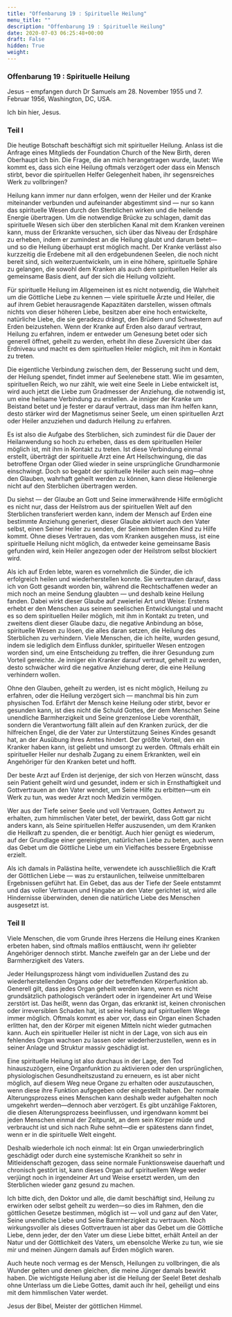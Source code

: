 ```yaml
---
title: "Offenbarung 19 : Spirituelle Heilung"
menu_title: ""
description: "Offenbarung 19 : Spirituelle Heilung"
date: 2020-07-03 06:25:48+00:00
draft: False
hidden: True
weight:
---
```

### Offenbarung 19 : Spirituelle Heilung

Jesus – empfangen durch Dr Samuels am 28. November 1955 und 7. Februar 1956, Washington, DC, USA.

Ich bin hier, Jesus.

### Teil I

Die heutige Botschaft beschäftigt sich mit spiritueller Heilung. Anlass ist die Anfrage eines Mitglieds der Foundation Church of the New Birth, deren Oberhaupt ich bin. Die Frage, die an mich herangetragen wurde, lautet: Wie kommt es, dass sich eine Heilung oftmals verzögert oder dass ein Mensch stirbt, bevor die spirituellen Helfer Gelegenheit haben, ihr segensreiches Werk zu vollbringen?

Heilung kann immer nur dann erfolgen, wenn der Heiler und der Kranke miteinander verbunden und aufeinander abgestimmt sind — nur so kann das spirituelle Wesen durch den Sterblichen wirken und die heilende Energie übertragen. Um die notwendige Brücke zu schlagen, damit das spirituelle Wesen sich über den sterblichen Kanal mit dem Kranken vereinen kann, muss der Erkrankte versuchen, sich über das Niveau der Erdsphäre zu erheben, indem er zumindest an die Heilung glaubt und darum betet—und so die Heilung überhaupt erst möglich macht. Der Kranke verlässt also kurzzeitig die Erdebene mit all den erdgebundenen Seelen, die noch nicht bereit sind, sich weiterzuentwickeln, um in eine höhere, spirituelle Sphäre zu gelangen, die sowohl dem Kranken als auch dem spirituellen Heiler als gemeinsame Basis dient, auf der sich die Heilung vollzieht.

Für spirituelle Heilung im Allgemeinen ist es nicht notwendig, die Wahrheit um die Göttliche Liebe zu kennen — viele spirituelle Ärzte und Heiler, die auf ihrem Gebiet herausragende Kapazitäten darstellen, wissen oftmals nichts von dieser höheren Liebe, besitzen aber eine hoch entwickelte, natürliche Liebe, die sie geradezu drängt, den Brüdern und Schwestern auf Erden beizustehen. Wenn der Kranke auf Erden also darauf vertraut, Heilung zu erfahren, indem er entweder um Genesung betet oder sich generell öffnet, geheilt zu werden, erhebt ihn diese Zuversicht über das Erdniveau und macht es dem spirituellen Heiler möglich, mit ihm in Kontakt zu treten.

Die eigentliche Verbindung zwischen dem, der Besserung sucht und dem, der Heilung spendet, findet immer auf Seelenebene statt. Wie im gesamten, spirituellen Reich, wo nur zählt, wie weit eine Seele in Liebe entwickelt ist, wird auch jetzt die Liebe zum Gradmesser der Anziehung, die notwendig ist, um eine heilsame Verbindung zu erstellen. Je inniger der Kranke um Beistand betet und je fester er darauf vertraut, dass man ihm helfen kann, desto stärker wird der Magnetismus seiner Seele, um einen spirituellen Arzt oder Heiler anzuziehen und dadurch Heilung zu erfahren.

Es ist also die Aufgabe des Sterblichen, sich zumindest für die Dauer der Heilanwendung so hoch zu erheben, dass es dem spirituellen Heiler möglich ist, mit ihm in Kontakt zu treten. Ist diese Verbindung einmal erstellt, überträgt der spirituelle Arzt eine Art Heilschwingung, die das betroffene Organ oder Glied wieder in seine ursprüngliche Grundharmonie einschwingt. Doch so begabt der spirituelle Heiler auch sein mag—ohne den Glauben, wahrhaft geheilt werden zu können, kann diese Heilenergie nicht auf den Sterblichen übertragen werden.

Du siehst — der Glaube an Gott und Seine immerwährende Hilfe ermöglicht es nicht nur, dass der Heilstrom aus der spirituellen Welt auf den Sterblichen transferiert werden kann, indem der Mensch auf Erden eine bestimmte Anziehung generiert, dieser Glaube aktiviert auch den Vater selbst, einen Seiner Heiler zu senden, der Seinem bittenden Kind zu Hilfe kommt. Ohne dieses Vertrauen, das vom Kranken ausgehen muss, ist eine spirituelle Heilung nicht möglich, da entweder keine gemeinsame Basis gefunden wird, kein Heiler angezogen oder der Heilstrom selbst blockiert wird.

Als ich auf Erden lebte, waren es vornehmlich die Sünder, die ich erfolgreich heilen und wiederherstellen konnte. Sie vertrauten darauf, dass ich von Gott gesandt worden bin, während die Rechtschaffenen weder an mich noch an meine Sendung glaubten — und deshalb keine Heilung fanden. Dabei wirkt dieser Glaube auf zweierlei Art und Weise: Erstens erhebt er den Menschen aus seinem seelischen Entwicklungstal und macht es so dem spirituellen Heiler möglich, mit ihm in Kontakt zu treten, und zweitens dient dieser Glaube dazu, die negative Anbindung an böse, spirituelle Wesen zu lösen, die alles daran setzen, die Heilung des Sterblichen zu verhindern. Viele Menschen, die ich heilte, wurden gesund, indem sie lediglich dem Einfluss dunkler, spiritueller Wesen entzogen worden sind, um eine Entscheidung zu treffen, die ihrer Gesundung zum Vorteil gereichte. Je inniger ein Kranker darauf vertraut, geheilt zu werden, desto schwächer wird die negative Anziehung derer, die eine Heilung verhindern wollen.

Ohne den Glauben, geheilt zu werden, ist es nicht möglich, Heilung zu erfahren, oder die Heilung verzögert sich — manchmal bis hin zum physischen Tod. Erfährt der Mensch keine Heilung oder stirbt, bevor er gesunden kann, ist dies nicht die Schuld Gottes, der dem Menschen Seine unendliche Barmherzigkeit und Seine grenzenlose Liebe vorenthält, sondern die Verantwortung fällt allein auf den Kranken zurück, der die hilfreichen Engel, die der Vater zur Unterstützung Seines Kindes gesandt hat, an der Ausübung ihres Amtes hindert. Der größte Vorteil, den ein Kranker haben kann, ist geliebt und umsorgt zu werden. Oftmals erhält ein spiritueller Heiler nur deshalb Zugang zu einem Erkrankten, weil ein Angehöriger für den Kranken betet und hofft.

Der beste Arzt auf Erden ist derjenige, der sich von Herzen wünscht, dass sein Patient geheilt wird und gesundet, indem er sich in Ernsthaftigkeit und Gottvertrauen an den Vater wendet, um Seine Hilfe zu erbitten—um ein Werk zu tun, was weder Arzt noch Medizin vermögen.

Wer aus der Tiefe seiner Seele und voll Vertrauen, Gottes Antwort zu erhalten, zum himmlischen Vater betet, der bewirkt, dass Gott gar nicht anders kann, als Seine spirituellen Helfer auszusenden, um dem Kranken die Heilkraft zu spenden, die er benötigt. Auch hier genügt es wiederum, auf der Grundlage einer gereinigten, natürlichen Liebe zu beten, auch wenn das Gebet um die Göttliche Liebe um ein Vielfaches bessere Ergebnisse erzielt.

Als ich damals in Palästina heilte, verwendete ich ausschließlich die Kraft der Göttlichen Liebe — was zu erstaunlichen, teilweise unmittelbaren Ergebnissen geführt hat. Ein Gebet, das aus der Tiefe der Seele entstammt und das voller Vertrauen und Hingabe an den Vater gerichtet ist, wird alle Hindernisse überwinden, denen die natürliche Liebe des Menschen ausgesetzt ist.

### Teil II

Viele Menschen, die vom Grunde ihres Herzens die Heilung eines Kranken erbeten haben, sind oftmals maßlos enttäuscht, wenn ihr geliebter Angehöriger dennoch stirbt. Manche zweifeln gar an der Liebe und der Barmherzigkeit des Vaters.  

Jeder Heilungsprozess hängt vom individuellen Zustand des zu wiederherstellenden Organs oder der betreffenden Körperfunktion ab. Generell gilt, dass jedes Organ geheilt werden kann, wenn es nicht grundsätzlich pathologisch verändert oder in irgendeiner Art und Weise zerstört ist. Das heißt, wenn das Organ, das erkrankt ist, keinen chronischen oder irreversiblen Schaden hat, ist seine Heilung auf spirituellem Wege immer möglich. Oftmals kommt es aber vor, dass ein Organ einen Schaden erlitten hat, den der Körper mit eigenen Mitteln nicht wieder gutmachen kann. Auch ein spiritueller Heiler ist nicht in der Lage, von sich aus ein fehlendes Organ wachsen zu lassen oder wiederherzustellen, wenn es in seiner Anlage und Struktur massiv geschädigt ist.  

Eine spirituelle Heilung ist also durchaus in der Lage, den Tod hinauszuzögern, eine Organfunktion zu aktivieren oder den ursprünglichen, physiologischen Gesundheitszustand zu erneuern, es ist aber nicht möglich, auf diesem Weg neue Organe zu erhalten oder auszutauschen, wenn diese ihre Funktion aufgegeben oder eingestellt haben. Der normale Alterungsprozess eines Menschen kann deshalb weder aufgehalten noch umgekehrt werden—dennoch aber verzögert. Es gibt unzählige Faktoren, die diesen Alterungsprozess beeinflussen, und irgendwann kommt bei jeden Menschen einmal der Zeitpunkt, an dem sein Körper müde und verbraucht ist und sich nach Ruhe sehnt—die er spätestens dann findet, wenn er in die spirituelle Welt eingeht.

Deshalb wiederhole ich noch einmal: Ist ein Organ unwiederbringlich geschädigt oder durch eine systemische Krankheit so sehr in Mitleidenschaft gezogen, dass seine normale Funktionsweise dauerhaft und chronisch gestört ist, kann dieses Organ auf spirituellem Wege weder verjüngt noch in irgendeiner Art und Weise ersetzt werden, um den Sterblichen wieder ganz gesund zu machen.

Ich bitte dich, den Doktor und alle, die damit beschäftigt sind, Heilung zu erwirken oder selbst geheilt zu werden—so dies im Rahmen, den die göttlichen Gesetze bestimmen, möglich ist — voll und ganz auf den Vater, Seine unendliche Liebe und Seine Barmherzigkeit zu vertrauen. Noch wirkungsvoller als dieses Gottvertrauen ist aber das Gebet um die Göttliche Liebe, denn jeder, der den Vater um diese Liebe bittet, erhält Anteil an der Natur und der Göttlichkeit des Vaters, um ebensolche Werke zu tun, wie sie mir und meinen Jüngern damals auf Erden möglich waren.  

Auch heute noch vermag es der Mensch, Heilungen zu vollbringen, die als Wunder gelten und denen gleichen, die meine Jünger damals bewirkt haben. Die wichtigste Heilung aber ist die Heilung der Seele! Betet deshalb ohne Unterlass um die Liebe Gottes, damit auch ihr heil, geheiligt und eins mit dem himmlischen Vater werdet.

Jesus der Bibel, Meister der göttlichen Himmel.
